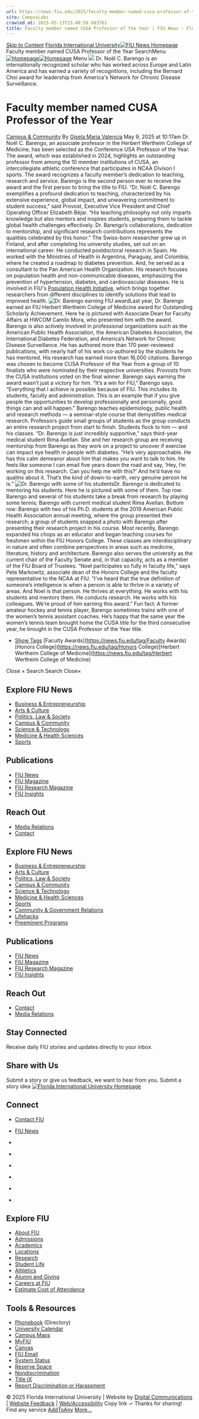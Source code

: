 ```yaml
---
url: https://news.fiu.edu/2025/faculty-member-named-cusa-professor-of-the-year?utm_term=homepage
site: CampusLabs
crawled_at: 2025-05-13T13:40:58.683761
title: Faculty member named CUSA Professor of the Year | FIU News - Florida International University
---
```


[Skip to Content](https://news.fiu.edu/2025/faculty-member-named-cusa-professor-of-the-year?utm_term=homepage#main)
[Florida International University](https://www.fiu.edu/)[![FIU News Homepage](https://news.fiu.edu/_assets/images/fiu-news-logo.png)](https://news.fiu.edu/index)
Faculty member named CUSA Professor of the Year
SearchMenu
[![Homepage](https://news.fiu.edu/_assets/images/fiu-news-logo.png)![Homepage](https://news.fiu.edu/_assets/images/fiu-news-logo-mobile.png)](https://news.fiu.edu/index)
Menu
![](https://res.cloudinary.com/digicomm/image/upload/t_full-banner-large/news-magazine/2025/_assets/img_4701-11.jpg)
Dr. Noël C. Barengo is an internationally recognized scholar who has worked across Europe and Latin America and has earned a variety of recognitions, including the Bernard Choi award for leadership from America's Network for Chronic Disease Surveillance.
# Faculty member named CUSA Professor of the Year
[Campus & Community](https://news.fiu.edu/campus-and-community/index)
By [Gisela Maria Valencia](https://news.fiu.edu/author/gisela-maria-valencia)
May 9, 2025 at 10:17am
[](https://www.addtoany.com/share#url=https%3A%2F%2Fnews.fiu.edu%2F2025%2Ffaculty-member-named-cusa-professor-of-the-year%3Futm_term%3Dhomepage&title=Faculty%20member%20named%20CUSA%20Professor%20of%20the%20Year%20%7C%20FIU%20News%20-%20Florida%20International%20University)
Dr. Noël C. Barengo, an associate professor in the Herbert Wertheim College of Medicine, has been selected as the Conference USA Professor of the Year.
The award, which was established in 2024, highlights an outstanding professor from among the 10 member institutions of CUSA, an intercollegiate athletic conference that participates in NCAA Divison I sports. The award recognizes a faculty member’s dedication to teaching, research and service.
Barengo is the second person ever to receive the award and the first person to bring the title to FIU.
“Dr. Noël C. Barengo exemplifies a profound dedication to teaching, characterized by his extensive experience, global impact, and unwavering commitment to student success,” said Provost, Executive Vice President and Chief Operating Officer Elizabeth Béjar. “His teaching philosophy not only imparts knowledge but also mentors and inspires students, preparing them to tackle global health challenges effectively. Dr. Barengo’s collaborations, dedication to mentorship, and significant research contributions represents the qualities celebrated by this honor.”
The Swiss-born researcher grew up in Finland, and after completing his university studies, set out on an international career. He conducted postdoctoral research in Spain. He worked with the Ministries of Health in Argentina, Paraguay, and Colombia, where he created a roadmap to diabetes prevention. And, he served as a consultant to the Pan American Health Organization.
His research focuses on population health and non-communicable diseases, emphasizing the prevention of hypertension, diabetes, and cardiovascular diseases. He is involved in FIU's [Population Health Initiative](https://populationhealth.fiu.edu/), which brings together researchers from different disciplines to identify solutions that lead to improved health. 
![Dr. Barengo earning FIU award](https://news.fiu.edu/2025/_assets/1725998718271-13.jpg)Last year, Dr. Barengo earned an FIU Herbert Wertheim College of Medicine award for Outstanding Scholarly Achievement. Here he is pictured with Associate Dean for Faculty Affairs at HWCOM Camilo Mora, who presented him with the award.
Barengo is also actively involved in professional organizations such as the American Public Health Association, the American Diabetes Association, the International Diabetes Federation, and America’s Network for Chronic Disease Surveillance. He has authored more than 170 peer-reviewed publications, with nearly half of his work co-authored by the students he has mentored. His research has earned more than 16,000 citations.
Barengo was chosen to become CUSA Professor of the Year from a group of 10 finalists who were nominated by their respective universities. Provosts from the CUSA institutions voted on the final winner.
Barengo says earning the award wasn’t just a victory for him.
“It’s a win for FIU,” Barengo says. “Everything that I achieve is possible because of FIU. This includes its students, faculty and administration. This is an example that if you give people the opportunities to develop professionally and personally, good things can and will happen.” 
Barengo teaches epidemiology, public health and research methods — a seminar-style course that demystifies medical research. Professors guide small groups of students as the group conducts an entire research project from start to finish.
Students flock to him — and his classes.
“Dr. Barengo is just incredibly supportive,” says third-year medical student Rima Avellan. She and her research group are receiving mentorship from Barengo as they work on a project to uncover if exercise can impact eye health in people with diabetes. “He’s very approachable. He has this calm demeanor about him that makes you want to talk to him. He feels like someone I can email five years down the road and say, ‘Hey, I’m working on this research. Can you help me with this?’ And he’d have no qualms about it. That’s the kind of down-to-earth, very genuine person he is.”
![Dr. Barengo with some of his students](https://news.fiu.edu/2025/_assets/barengo-and-students-collage.jpg)Dr. Barengo is dedicated to mentoring his students. Here he is pictured with some of them. Top row: Barengo and several of his students take a break from research by playing some tennis; Barengo with current medical student Rima Avellan. Bottom row: Barengo with two of his Ph.D. students at the 2019 American Public Health Association annual meeting, where the group presented their research; a group of students snapped a photo with Barengo after presenting their research project in his course. 
Most recently, Barengo expanded his chops as an educator and began teaching courses for freshmen within the FIU Honors College. These classes are interdisciplinary in nature and often combine perspectives in areas such as medicine, literature, history and architecture. Barengo also serves the university as the current chair of the Faculty Senate and, in that capacity, acts as a member of the FIU Board of Trustees.
“Noel participates so fully in faculty life,” says Pete Markowitz, associate dean of the Honors College and the faculty representative to the NCAA at FIU. “I’ve heard that the true definition of someone’s intelligence is when a person is able to thrive in a variety of areas. And Noel is that person. He thrives at everything. He works with his students and mentors them. He conducts research. He works with his colleagues. We’re proud of him earning this award.”
Fun fact: A former amateur hockey and tennis player, Barengo sometimes trains with one of the women’s tennis assistant coaches. He’s happy that the same year the women’s tennis team brought home the CUSA title for the third consecutive year, he brought in the CUSA Professor of the Year title. 
  * [Show Tags](https://news.fiu.edu/2025/faculty-member-named-cusa-professor-of-the-year?utm_term=homepage)
[Faculty Awards](https://news.fiu.edu/tag/Faculty Awards)[Honors College](https://news.fiu.edu/tag/Honors College)[Herbert Wertheim College of Medicine](https://news.fiu.edu/tag/Herbert Wertheim College of Medicine)


Close ×
Search
Search
Close×
## Explore FIU News
  * [Business & Entrepreneurship](https://news.fiu.edu/business-and-entrepreneurship/index)
  * [Arts & Culture](https://news.fiu.edu/arts-and-culture/index)
  * [Politics, Law & Society ](https://news.fiu.edu/politics-law-and-society/index)
  * [Campus & Community](https://news.fiu.edu/campus-and-community/index)
  * [Science & Technology](https://news.fiu.edu/science-and-technology/index)
  * [Medicine & Health Sciences](https://news.fiu.edu/medicine-and-health-sciences/index)
  * [Sports](https://news.fiu.edu/sports/index)


## Publications
  * [FIU News](https://news.fiu.edu/index)
  * [FIU Magazine](https://news.fiu.edu/magazine/index)
  * [FIU Research Magazine](https://news.fiu.edu/research-magazine/index)
  * [FIU Insights](https://news.fiu.edu/insights/)


## Reach Out
  * [Media Relations](https://news.fiu.edu/about/media-relations)
  * [Contact](https://news.fiu.edu/about/contact)


## Explore FIU News
  * [Business & Entrepreneurship](https://news.fiu.edu/business-and-entrepreneurship/index)
  * [Arts & Culture](https://news.fiu.edu/arts-and-culture/index)
  * [Politics, Law & Society](https://news.fiu.edu/politics-law-and-society/index)
  * [Campus & Community](https://news.fiu.edu/campus-and-community/index)
  * [Science & Technology](https://news.fiu.edu/science-and-technology/index)
  * [Medicine & Health Sciences](https://news.fiu.edu/medicine-and-health-sciences/index)
  * [Sports](https://news.fiu.edu/sports/index)
  * [Community & Government Relations](https://news.fiu.edu/community-and-government-relations/index)
  * [Lifehacks](https://news.fiu.edu/lifehacks/index)
  * [Preeminent Programs](https://news.fiu.edu/preeminent-programs/index)


## Publications
  * [FIU News](https://news.fiu.edu/index)
  * [FIU Magazine](https://news.fiu.edu/magazine/index)
  * [FIU Research Magazine](https://news.fiu.edu/research-magazine/index)
  * [FIU Insights](https://news.fiu.edu/insights/index.html)


## Reach Out
  * [Contact](https://news.fiu.edu/about/contact)
  * [Media Relations](https://news.fiu.edu/about/media-relations)


## Stay Connected
Receive daily FIU stories and updates directly to your inbox.
## Share with Us
Submit a story or give us feedback, we want to hear from you.
Submit a story idea
[ ![Florida International University Homepage](https://digicdn.fiu.edu/core/_assets/images/footer-logo.svg) ](https://www.fiu.edu/)
## Connect
  * [Contact FIU](https://www.fiu.edu/about/contact-us/index.html)
  * [FIU News](https://news.fiu.edu/)


  * [](https://www.instagram.com/fiuinstagram/)
  * [](https://www.linkedin.com/school/florida-international-university/)
  * [](https://www.facebook.com/floridainternational)
  * [](https://twitter.com/fiu)
  * [](https://www.youtube.com/user/FloridaInternational)
  * [](https://flickr.com/photos/fiu)


## Explore FIU
  * [About FIU](https://www.fiu.edu/about/index.html)
  * [Admissions](https://www.fiu.edu/admissions/index.html)
  * [Academics](https://www.fiu.edu/academics/index.html)
  * [Locations](https://www.fiu.edu/locations/index.html)
  * [Research](https://www.fiu.edu/research/index.html)
  * [Student Life](https://www.fiu.edu/student-life/index.html)
  * [Athletics](https://www.fiu.edu/athletics/index.html)
  * [Alumni and Giving](https://www.fiu.edu/alumni-and-giving/index.html)
  * [Careers at FIU](https://hr.fiu.edu/careers/)
  * [Estimate Cost of Attendance](https://onestop.fiu.edu/finances/estimate-your-costs/)


## Tools & Resources
  * [Phonebook](https://phonebook.fiu.edu) (Directory)
  * [University Calendar](https://calendar.fiu.edu/)
  * [Campus Maps](https://campusmaps.fiu.edu/)
  * [MyFIU](https://my.fiu.edu/)
  * [Canvas](https://canvas.fiu.edu)
  * [FIU Email](http://mail.fiu.edu/)
  * [System Status](https://fiu.service-now.com/sp?id=services_status)
  * [Reserve Space](https://centralreservations.fiu.edu/)
  * [Nondiscrimination](https://ace.fiu.edu/civil-rights/harassment-and-discrimination/)
  * [Title IX](https://ace.fiu.edu/title-ix/)
  * [Report Discrimination or Harassment](https://report.fiu.edu/)


© 2025 Florida International University  | Website by [Digital Communications](https://stratcomm.fiu.edu/digital-print/websites/) | [Website Feedback](https://webforms.fiu.edu/view.php?id=370774) | [Web/Accessibility](https://accessibility.fiu.edu/)
Copy link
✓
Thanks for sharing!
Find any service
[AddToAny](https://www.addtoany.com "Share Buttons")
[More…](https://news.fiu.edu/2025/faculty-member-named-cusa-professor-of-the-year?utm_term=homepage#addtoany "Show all")
